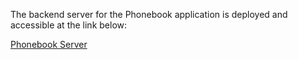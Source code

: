 The backend server for the Phonebook application is deployed and accessible at the link below:

[Phonebook Server](https://full-stack-qjbw.onrender.com)

